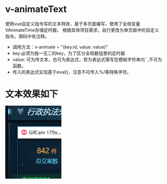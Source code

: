 # v-animateText
使用vue自定义指令写的文本特效，基于多页面编写，使用了全局变量VAnimateTime存储定时器，
根据具体项目需求，自行更改为单页面中的自定义指令。源码中有注释。

 * 调用方法：v-animate = "{key:id, value: value}"
 * key:必须为独一无二的key，为了区分全局数组里的定时器
 * value: 可为传文本，也可为表达式，若为表达式需写在模板字符串内``,不可为函数。
 * 传入的表达式实现基于eval()，注意不可传入%/等特殊字符。

# 文本效果如下
![Image text](https://github.com/AnGaoLang/v-animateText/blob/master/v-animate.gif)
